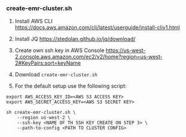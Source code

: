 ### create-emr-cluster.sh

1. Install AWS CLI https://docs.aws.amazon.com/cli/latest/userguide/install-cliv1.html

2. Install JQ https://stedolan.github.io/jq/download/

3. Create own ssh key in AWS Console https://us-west-2.console.aws.amazon.com/ec2/v2/home?region=us-west-2#KeyPairs:sort=keyName

4. Download `create-emr-cluster.sh`

5. For the default setup use the following script:

```shell script
export AWS_ACCESS_KEY_ID=<AWS S3 ACCESS KEY>
export AWS_SECRET_ACCESS_KEY=<AWS S3 SECRET KEY>

sh create-emr-cluster.sh \
    --region us-west-2 \
    --ssh-key <NAME OF TH SSH KEY CREATE ON STEP 3> \
    --path-to-config <PATH TO CLUSTER CONFIG>
```